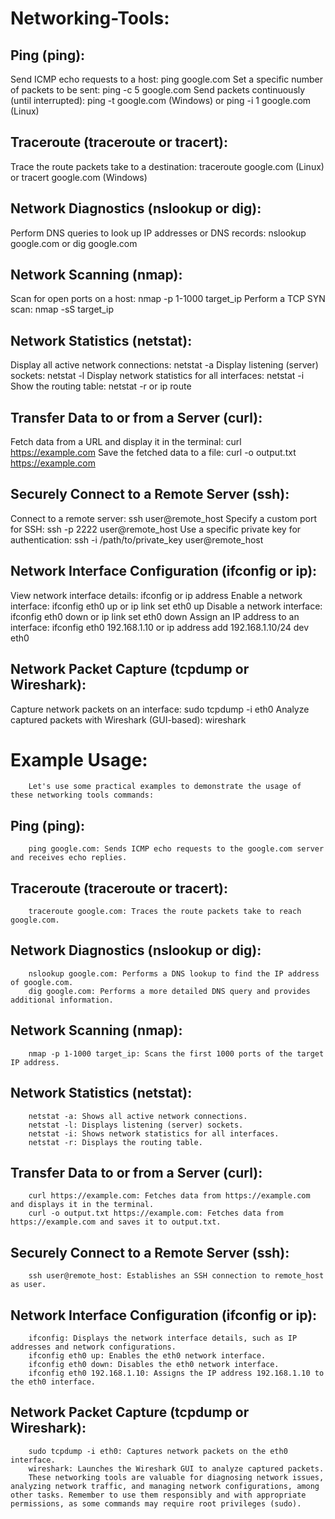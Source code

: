 # Networking-Tools:

## Ping (ping):

Send ICMP echo requests to a host: ping google.com
Set a specific number of packets to be sent: ping -c 5 google.com
Send packets continuously (until interrupted): ping -t google.com (Windows) or ping -i 1 google.com (Linux)

## Traceroute (traceroute or tracert):

Trace the route packets take to a destination: traceroute google.com (Linux) or tracert google.com (Windows)

## Network Diagnostics (nslookup or dig):

Perform DNS queries to look up IP addresses or DNS records: nslookup google.com or dig google.com

## Network Scanning (nmap):

Scan for open ports on a host: nmap -p 1-1000 target_ip
Perform a TCP SYN scan: nmap -sS target_ip

## Network Statistics (netstat):

Display all active network connections: netstat -a
Display listening (server) sockets: netstat -l
Display network statistics for all interfaces: netstat -i
Show the routing table: netstat -r or ip route

## Transfer Data to or from a Server (curl):

Fetch data from a URL and display it in the terminal: curl https://example.com
Save the fetched data to a file: curl -o output.txt https://example.com

## Securely Connect to a Remote Server (ssh):

Connect to a remote server: ssh user@remote_host
Specify a custom port for SSH: ssh -p 2222 user@remote_host
Use a specific private key for authentication: ssh -i /path/to/private_key user@remote_host

## Network Interface Configuration (ifconfig or ip):

View network interface details: ifconfig or ip address
Enable a network interface: ifconfig eth0 up or ip link set eth0 up
Disable a network interface: ifconfig eth0 down or ip link set eth0 down
Assign an IP address to an interface: ifconfig eth0 192.168.1.10 or ip address add 192.168.1.10/24 dev eth0

## Network Packet Capture (tcpdump or Wireshark):

Capture network packets on an interface: sudo tcpdump -i eth0
Analyze captured packets with Wireshark (GUI-based): wireshark
		
#		Example Usage:
		
		Let's use some practical examples to demonstrate the usage of these networking tools commands:
		
##		Ping (ping):
		
		ping google.com: Sends ICMP echo requests to the google.com server and receives echo replies.
		
##		Traceroute (traceroute or tracert):
		
		traceroute google.com: Traces the route packets take to reach google.com.
		
##		Network Diagnostics (nslookup or dig):
		
		nslookup google.com: Performs a DNS lookup to find the IP address of google.com.
		dig google.com: Performs a more detailed DNS query and provides additional information.
		
##		Network Scanning (nmap):
		
		nmap -p 1-1000 target_ip: Scans the first 1000 ports of the target IP address.
		
##		Network Statistics (netstat):
		
		netstat -a: Shows all active network connections.
		netstat -l: Displays listening (server) sockets.
		netstat -i: Shows network statistics for all interfaces.
		netstat -r: Displays the routing table.
		
##		Transfer Data to or from a Server (curl):
		
		curl https://example.com: Fetches data from https://example.com and displays it in the terminal.
		curl -o output.txt https://example.com: Fetches data from https://example.com and saves it to output.txt.
		
##		Securely Connect to a Remote Server (ssh):
		
		ssh user@remote_host: Establishes an SSH connection to remote_host as user.
		
##		Network Interface Configuration (ifconfig or ip):
		
		ifconfig: Displays the network interface details, such as IP addresses and network configurations.
		ifconfig eth0 up: Enables the eth0 network interface.
		ifconfig eth0 down: Disables the eth0 network interface.
		ifconfig eth0 192.168.1.10: Assigns the IP address 192.168.1.10 to the eth0 interface.
		
##		Network Packet Capture (tcpdump or Wireshark):
		
		sudo tcpdump -i eth0: Captures network packets on the eth0 interface.
		wireshark: Launches the Wireshark GUI to analyze captured packets.
		These networking tools are valuable for diagnosing network issues, analyzing network traffic, and managing network configurations, among other tasks. Remember to use them responsibly and with appropriate permissions, as some commands may require root privileges (sudo).